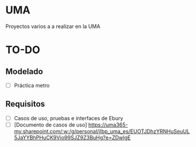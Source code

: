 # UMA

Proyectos varios a a realizar en la UMA

# TO-DO

## Modelado
- [ ] Práctica metro

## Requisitos

- [ ] Casos de uso, pruebas e interfaces de Ebury
- [ ] [Documento de casos de uso] https://uma365-my.sharepoint.com/:w:/g/personal/jlbp_uma_es/EUOTJDhzYRNHuSeuUL5JaYYBhPHuCK9Vio99SJZ9Z3BuHg?e=ZDwIgE
